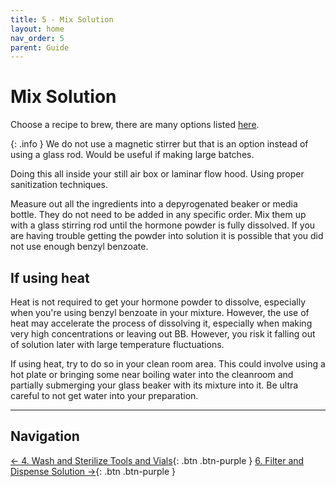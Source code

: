 ```yaml
---
title: 5 - Mix Solution
layout: home
nav_order: 5
parent: Guide
---
```


# Mix Solution

Choose a recipe to brew, there are many options listed [here].

{: .info }
We do not use a magnetic stirrer but that is an option instead of using a glass rod. Would be useful if making large batches.

Doing this all inside your still air box or laminar flow hood. Using proper sanitization techniques.

Measure out all the ingredients into a depyrogenated beaker or media bottle. They do not need to be added in any specific order. Mix them up with a glass stirring rod until the hormone powder is fully dissolved. If you are having trouble getting the powder into solution it is possible that you did not use enough benzyl benzoate.

## If using heat

Heat is not required to get your hormone powder to dissolve, especially when you're using benzyl benzoate in your mixture. However, the use of heat may accelerate the process of dissolving it, especially when making very high concentrations or leaving out BB. However, you risk it falling out of solution later with large temperature fluctuations.

If using heat, try to do so in your clean room area. This could involve using a hot plate or bringing some near boiling water into the cleanroom and partially submerging your glass beaker with its mixture into it. Be ultra careful to not get water into your preparation.

---

## Navigation

[&larr; 4. Wash and Sterilize Tools and Vials]{: .btn .btn-purple }
[6. Filter and Dispense Solution &rarr;]{: .btn .btn-purple }

[here]: /topics/recipes

[&larr; 4. Wash and Sterilize Tools and Vials]: /guides/4_wash_sterilize
[6. Filter and Dispense Solution &rarr;]: /guides/6_dispense
